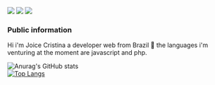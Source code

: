 [<img src="https://img.shields.io/badge/twitter-%231DA1F2.svg?&style=for-the-badge&logo=twitter&logoColor=white" />](https://twitter.com/JoiceCr84301441) [<img src="https://img.shields.io/badge/linkedin-%230077B5.svg?&style=for-the-badge&logo=linkedin&logoColor=white" />](https://www.linkedin.com/in/joice-cristina-3451851a4/) [<img src = "https://img.shields.io/badge/instagram-%23E4405F.svg?&style=for-the-badge&logo=instagram&logoColor=white">](https://www.instagram.com/joice_crsilva/) 


### Public information
Hi i'm Joice Cristina a developer web from Brazil 👋
the languages i'm venturing at the moment are javascript and php.





![Anurag's GitHub stats](https://github-readme-stats.vercel.app/api?username=Joice-crypto&show_icons=true&theme=dracula)   
   [![Top Langs](https://github-readme-stats.vercel.app/api/top-langs/?username=Joice-crypto)](https://github.com/Joice-crypto/github-readme-stats)


